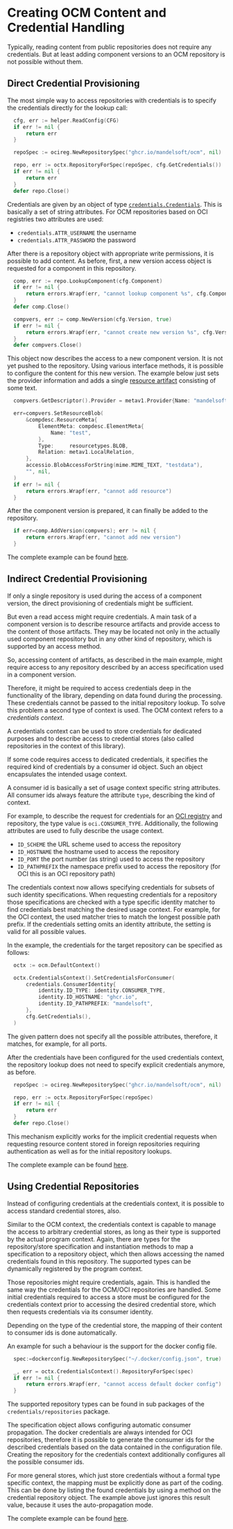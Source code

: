 # Creating OCM Content and Credential Handling

Typically, reading content from public repositories does not require any
credentials. But at least adding component versions to an OCM repository
is not possible without them.

## Direct Credential Provisioning

The most simple way to access repositories with credentials is to specify
the credentials directly for the lookup call:

```go
  cfg, err := helper.ReadConfig(CFG)
  if err != nil {
      return err
  }

  repoSpec := ocireg.NewRepositorySpec("ghcr.io/mandelsoft/ocm", nil)

  repo, err := octx.RepositoryForSpec(repoSpec, cfg.GetCredentials())
  if err != nil {
      return err
  }
  defer repo.Close()
```

Credentials are given by an object of type [`credentials.Credentials`](../../api/credentials/interface.go).
This is basically a set of string attributes. For OCM repositories based on OCI
registries two attributes are used:

- `credentials.ATTR_USERNAME` the username
- `credentials.ATTR_PASSWORD` the password

After there is a repository object with appropriate write permissions, it is
possible to add content. As before, first, a new version
access object is requested for a component in this repository.

```go
  comp, err := repo.LookupComponent(cfg.Component)
  if err != nil {
      return errors.Wrapf(err, "cannot lookup component %s", cfg.Component)
  }
  defer comp.Close()

  compvers, err := comp.NewVersion(cfg.Version, true)
  if err != nil {
      return errors.Wrapf(err, "cannot create new version %s", cfg.Version)
  }
  defer compvers.Close()
```

This object now describes the access to a new component version. It is
not yet pushed to the repository.
Using various interface methods, it is possible to configure
the content for this new version. The example below just sets the provider
information and adds a
single [resource artifact](https://github.com/open-component-model/ocm-spec/blob/main/doc/01-model/02-elements-toplevel.md#resources) consisting of
some text.

```go
  compvers.GetDescriptor().Provider = metav1.Provider{Name: "mandelsoft"}

  err=compvers.SetResourceBlob(
      &compdesc.ResourceMeta{
          ElementMeta: compdesc.ElementMeta{
              Name: "test",
          },
          Type:     resourcetypes.BLOB,
          Relation: metav1.LocalRelation,
      },
      accessio.BlobAccessForString(mime.MIME_TEXT, "testdata"),
      "", nil,
  )
  if err != nil {
      return errors.Wrapf(err, "cannot add resource")
  }
```

After the component version is prepared, it can finally be added to
the repository.

```go
  if err=comp.AddVersion(compvers); err != nil {
      return errors.Wrapf(err, "cannot add new version")
  }
```

The complete example can be found [here](cred1/example.go).

## Indirect Credential Provisioning

If only a single repository is used during the access of a component version,
the direct provisioning of credentials might be sufficient.

But even a read access might require credentials. A main task of a component
version is to describe resource artifacts and provide access to the content of
those artifacts. They may be located not only in the
actually used component repository but in any other kind of repository, which is
supported by an access method.

So, accessing content of artifacts, as described in the main example, might
require access to any repository described by an access specification
used in a component version.

Therefore, it might be required to access credentials deep in the functionality
of the library, depending on data found during the processing.
These credentials cannot be passed to the initial repository lookup. To solve
this problem a second type of context is used. The OCM context refers to
a *credentials context*.

A credentials context can be used to store credentials for dedicated purposes and
to describe access to credential stores (also called repositories in the context
of this library).

If some code requires access to dedicated credentials, it specifies the
required kind of credentials by a consumer id object. Such an object
encapsulates the intended usage context.

A consumer id is basically a set of usage context specific string attributes. All
consumer ids always feature the attribute `type`, describing the kind of
context.

For example, to describe the request for credentials for
an [OCI registry](../../api/credentials/builtin/oci/identity/identity.go) and repository,
the type value is `oci.CONSUMER_TYPE`. Additionally, the following
attributes are used to fully describe the usage context.

- `ID_SCHEME` the URL scheme used to access the repository
- `ID_HOSTNAME` the hostname used to access the repository
- `ID_PORT` the port number (as string) used to access the repository
- `ID_PATHPREFIX` the namespace prefix used to access the repository
  (for OCI this is an OCI repository path)

The credentials context now allows specifying credentials
for subsets of such identity specifications. When requesting
credentials for a repository those specifications are
checked with a type specific identity matcher to find credentials best
matching the desired usage context. For example, for the OCI context, the
used matcher tries to match the longest possible path prefix.
If the credentials setting omits an identity attribute, the setting is valid
for all possible values.

In the example, the credentials for the target repository can be specified
as follows:

```go
  octx := ocm.DefaultContext()

  octx.CredentialsContext().SetCredentialsForConsumer(
      credentials.ConsumerIdentity{
          identity.ID_TYPE: identity.CONSUMER_TYPE,
          identity.ID_HOSTNAME: "ghcr.io",
          identity.ID_PATHPREFIX: "mandelsoft",
      },
      cfg.GetCredentials(),
  )
```

The given pattern does not specify all the possible attributes, therefore, it
matches, for example, for all ports.

After the credentials have been configured for the used credentials context,
the repository lookup does not need to specify explicit credentials anymore,
as before.

```go
  repoSpec := ocireg.NewRepositorySpec("ghcr.io/mandelsoft/ocm", nil)

  repo, err := octx.RepositoryForSpec(repoSpec)
  if err != nil {
      return err
  }
  defer repo.Close()
```

This mechanism explicitly works for the implicit credential requests when
requesting resource content stored in foreign repositories requiring
authentication as well as for the initial repository lookups.

The complete example can be found [here](cred2/example.go).

## Using Credential Repositories

Instead of configuring credentials at the credentials context,
it is possible to access standard credential stores, also.

Similar to the OCM context, the credentials context is capable to manage
the access to arbitrary credential stores, as long as their type is supported by
the actual program context. Again, there are types for the
repository/store specification and instantiation methods to map a specification
to a repository object, which then allows accessing the named credentials found
in this repository. The supported types can be dynamically registered by the
program context.

Those repositories might require credentials, again. This is handled the same
way the credentials for the OCM/OCI repositories are handled. Some initial
credentials required to access a store must be configured for the credentials
context prior to accessing the desired credential store, which then requests
credentials via its consumer identity.

Depending on the type of the credential store, the mapping of their content
to consumer ids is done automatically.

An example for such a behaviour is the support for the docker config
file.

```go
  spec:=dockerconfig.NewRepositorySpec("~/.docker/config.json", true)

  _, err = octx.CredentialsContext().RepositoryForSpec(spec)
  if err != nil {
      return errors.Wrapf(err, "cannot access default docker config")
  }
```

The supported repository types can be found in sub packages of the
`credentials/repositories` package.

The specification object allows configuring automatic consumer propagation.
The docker credentials are always intended for OCI repositories, therefore
it is possible to generate the consumer ids for the described credentials
based on the data contained in the configuration file. Creating the
repository for the credentials context additionally configures all the possible
consumer ids.

For more general stores, which just store credentials without a formal
type specific context, the mapping must be explicitly done as part of the
coding. This can be done by listing the found credentials by using
a method on the credential repository object. The example above just ignores
this result value, because it uses the auto-propagation mode.

The complete example can be found [here](cred3/example.go).
